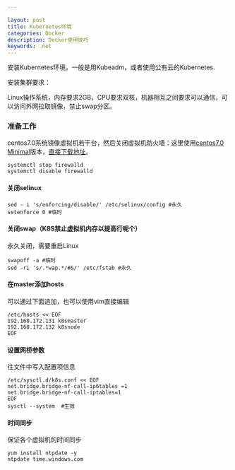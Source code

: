 ```yaml
---

layout: post
title: Kubernetes环境
categories: Docker
description: Docker使用技巧
keywords: .net
---
```

安装Kubernetes环境，一般是用Kubeadm，或者使用公有云的Kubernetes.

安装集群要求：

Linux操作系统，内存要求2GB，CPU要求双核，机器相互之间要求可以通信，可以访问外网拉取镜像，禁止swap分区。

### 准备工作

centos7.0系统镜像虚拟机若干台，然后关闭虚拟机防火墙：这里使用[centos7.0 Minimal](http://ftp.tku.edu.tw/Linux/CentOS/7.7.1908/isos/x86_64/CentOS-7-x86_64-Minimal-1908.torrent)版本，[直接下载地址](http://ftp.tku.edu.tw/Linux/CentOS/7.7.1908/isos/x86_64/CentOS-7-x86_64-Minimal-1908.iso)。

````shell
systemctl stop firewalld
systemctl disable firewalld
````

#### 关闭selinux

````shell
sed - i 's/enforcing/disable/' /etc/selinux/config #永久
setenforce 0 #临时
````

#### 关闭swap（K8S禁止虚拟机内存以提高行呢个）

永久关闭，需要重启Linux

````shell
swapoff -a #临时
sed -ri 's/.*wap.*/#&/' /etc/fstab #永久
````

#### 在master添加hosts

可以通过下面追加，也可以使用vim直接编辑

````shell
/etc/hosts << EOF
192.168.172.131 k8smaster
192.168.172.132 k8snode
EOF
````

#### 设置网桥参数

往文件中写入配置项信息

````shell
/etc/sysctl.d/k8s.conf << EOF
net.bridge.bridge-nf-call-ip6tables =1
net.bridge.bridge-nf-call-iptables=1
EOF
sysctl --system  #生效
````

#### 时间同步

保证各个虚拟机的时间同步

````shel
yum install ntpdate -y
ntpdate time.windows.com
````



